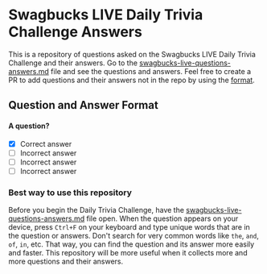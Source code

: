 # Swagbucks LIVE Daily Trivia Challenge Answers
This is a repository of questions asked on the Swagbucks LIVE Daily Trivia Challenge and their answers. Go to the [swagbucks-live-questions-answers.md](swagbucks-live-questions-answers.md) file and see the questions and answers. Feel free to create a PR to add questions and their answers not in the repo by using the [format](#question-and-answer-format).

## Question and Answer Format

#### A question?

- [x] Correct answer
- [ ] Incorrect answer
- [ ] Incorrect answer
- [ ] Incorrect answer

### Best way to use this repository
Before you begin the Daily Trivia Challenge, have the [swagbucks-live-questions-answers.md](swagbucks-live-questions-answers.md) file open. When the question appears on your device, press `Ctrl+F` on your keyboard and type unique words that are in the question or answers. Don't search for very common words like `the`, `and`, `of`, `in`, etc. That way, you can find the question and its answer more easily and faster. This repository will be more useful when it collects more and more questions and their answers.
